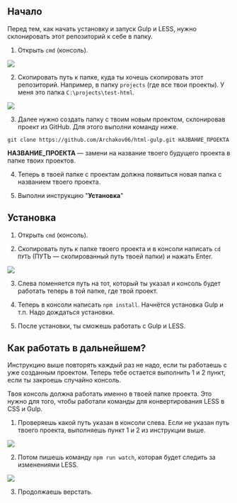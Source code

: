 ## Начало

Перед тем, как начать установку и запуск Gulp и LESS, нужно склонировать этот репозиторий к себе в папку.

1. Открыть `cmd` (консоль).

![](https://image.prntscr.com/image/FktBgVCeR82UTEWC644J8g.png)

2. Скопировать путь к папке, куда ты хочешь скопировать этот репозиторий. Например, в папку `projects` (где все твои проекты). У меня это папка `C:\projects\test-html`.

![](https://image.prntscr.com/image/dxHtlXodRru7ywlhPB1t2A.png)

3. Далее нужно создать папку с твоим новым проектом, склонировав проект из GitHub. Для этого выполни команду ниже.

```
git clone https://github.com/Archakov06/html-gulp.git НАЗВАНИЕ_ПРОЕКТА
```

**НАЗВАНИЕ_ПРОЕКТА** — замени на название твоего будущего проекта в папке твоих проектов.

4. Теперь в твоей папке с проектам должна появиться новая папка с названием твоего проекта.

5. Выполни инструкцию "**Установка**"

## Установка

1. Открыть `cmd` (консоль).

2. Скопировать путь к папке твоего проекта и в консоли написать `cd ПУТЬ` (ПУТЬ — скопированный путь твоей папки) и нажать Enter.

![](https://image.prntscr.com/image/Ltnpe4LZS1abb3Z5hj13mQ.png)

3. Слева поменяется путь на тот, который ты указал и консоль будет работать теперь в той папке, где твой проект.

4. Теперь в консоли написать `npm install`. Начнётся установка Gulp и т.п. Надо дождаться установки.

5. После установки, ты сможешь работать с Gulp и LESS.

## Как работать в дальнейшем?

Инструкцию выше повторять каждый раз не надо, если ты работаешь с уже созданным проектом. Теперь тебе остается выполнить 1 и 2 пункт, если ты закроешь случайно консоль.

Твоя консоль должна работать именно в твоей папке проекта. Это нужно для того, чтобы работали команды для конвертирования LESS в CSS и Gulp.

1. Проверяешь какой путь указан в консоли слева. Если не указан путь твоего проекта, выполняешь пункт 1 и 2 из инструкции выше.

![](https://image.prntscr.com/image/2G4UxTyVQleoM2996eTTJQ.png)

2. Потом пишешь команду `npm run watch`, которая будет следить за изменениями LESS.

![](https://image.prntscr.com/image/rDJfFi9XTB649aC9cBy4gA.png)

3. Продолжаешь верстать.
